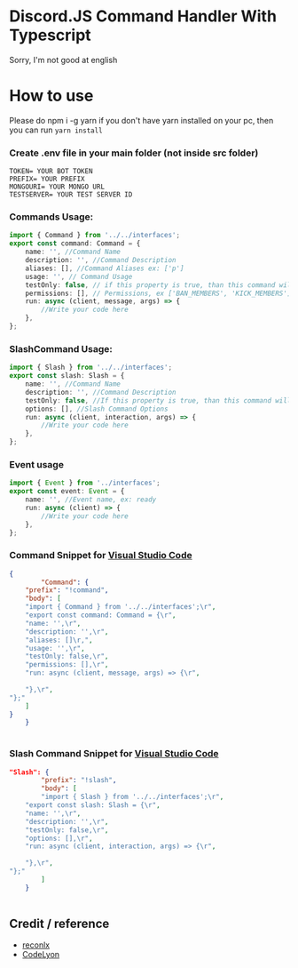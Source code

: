 # Discord.JS Command Handler With Typescript

Sorry, I'm not good at english

# How to use

Please do npm i -g yarn if you don't have yarn installed on your pc, then you can run `yarn install`

### Create .env file in your main folder (not inside src folder)

```env
TOKEN= YOUR BOT TOKEN
PREFIX= YOUR PREFIX
MONGOURI= YOUR MONGO URL
TESTSERVER= YOUR TEST SERVER ID
```

### Commands Usage:

```ts
import { Command } from '../../interfaces';
export const command: Command = {
	name: '', //Command Name
	description: '', //Command Description
	aliases: [], //Command Aliases ex: ['p']
	usage: '', // Command Usage
	testOnly: false, // if this property is true, than this command will only available at your test server
	permissions: [], // Permissions, ex ['BAN_MEMBERS', 'KICK_MEMBERS']
	run: async (client, message, args) => {
		//Write your code here
	},
};
```

### SlashCommand Usage:

```ts
import { Slash } from '../../interfaces';
export const slash: Slash = {
	name: '', //Command Name
	description: '', //Command Description
	testOnly: false, //If this property is true, than this command will only available at your test server
	options: [], //Slash Command Options
	run: async (client, interaction, args) => {
		//Write your code here
	},
};
```

### Event usage

```ts
import { Event } from '../interfaces';
export const event: Event = {
	name: '', //Event name, ex: ready
	run: async (client) => {
		//Write your code here
	},
};
```

### Command Snippet for [Visual Studio Code](https://code.visualstudio.com/docs/editor/userdefinedsnippets)

```json
{
		"Command": {
	"prefix": "!command",
	"body": [
	"import { Command } from '../../interfaces';\r",
	"export const command: Command = {\r",
	"name: '',\r",
	"description: '',\r",
	"aliases: []\r,",
	"usage: '',\r",
	"testOnly: false,\r",
	"permissions: [],\r",
	"run: async (client, message, args) => {\r",
		
	"},\r",
"};"
	]
}
	}
	
```

### Slash Command Snippet for [Visual Studio Code](https://code.visualstudio.com/docs/editor/userdefinedsnippets)

```json
"Slash": {
		"prefix": "!slash",
		"body": [
		"import { Slash } from '../../interfaces';\r",
	"export const slash: Slash = {\r",
	"name: '',\r", 
	"description: '',\r",
	"testOnly: false,\r",
	"options: [],\r", 
	"run: async (client, interaction, args) => {\r",
		
	"},\r",
"};"
		]
	}
	
```
## Credit / reference

- [reconlx](https://www.youtube.com/channel/UCC-5dJ0BPTRSMaoDxntduHg)
- [CodeLyon](https://www.youtube.com/channel/UC08G-UJT58SbkdmcOYyOQVw)
